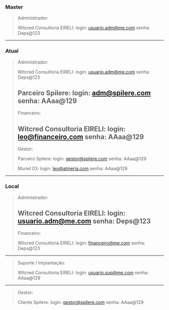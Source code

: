 ### Master
>Administrador: 
>
>	Witcred Consultoria EIRELI:
>	login: usuario.adm@me.com
>	senha: Deps@123
---
### Atual
>Administrador: 
>
>	Witcred Consultoria EIRELI:
>	login: usuario.adm@me.com
>	senha: Deps@123
>
>	Parceiro Spilere:
>	login: adm@spilere.com
>	senha: AAaa@129
>---
>Financeiro: 
>
>	Witcred Consultoria EIRELI:
>	login: leo@financeiro.com
>	senha: AAaa@129
>---
>Gestor: 
>
>	Parceiro Spilere:
>	login: gestor@spilere.com
>	senha: AAaa@129
>
>	Muriel 03:
>	login: leo@almeria.com
>	senha: AAaa@129
---
### Local
>Administrador: 
>
>	Witcred Consultoria EIRELI:
>	login: usuario.adm@me.com
>	senha: Deps@123
>---
>Financeiro: 
>
>	Witcred Consultoria EIRELI:
>	login: financeiro@me.com
>	senha: Deps@123
---
>Suporte / Implantação: 
>
>	Witcred Consultoria EIRELI:
>	login: usuario.sup@me.com
>	senha: AAaa@129
---
>Gestor:
>
>	Cliente Spilere:
>	login: gestor@spilere.com
>	senha: AAaa@129